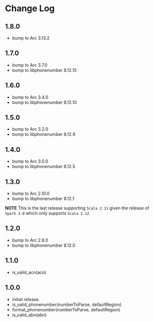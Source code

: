 # Change Log

## 1.8.0

- bump to Arc 3.13.2

## 1.7.0

- bump to Arc 3.7.0
- bump to libphonenumber 8.12.15

## 1.6.0

- bump to Arc 3.4.0
- bump to libphonenumber 8.12.10

## 1.5.0

- bump to Arc 3.2.0
- bump to libphonenumber 8.12.9

## 1.4.0

- bump to Arc 3.0.0
- bump to libphonenumber 8.12.5

## 1.3.0

- bump to Arc 2.10.0
- bump to libphonenumber 8.12.1

**NOTE** This is the last release supporting `Scala 2.11` given the release of `Spark 3.0` which only supports `Scala 2.12`.

## 1.2.0

- bump to Arc 2.8.0
- bump to libphonenumber 8.12.0

## 1.1.0

- is_valid_acn(acn)

## 1.0.0

- initial release.
- is_valid_phonenumber(numberToParse, defaultRegion)
- format_phonenumber(numberToParse, defaultRegion)
- is_valid_abn(abn)
